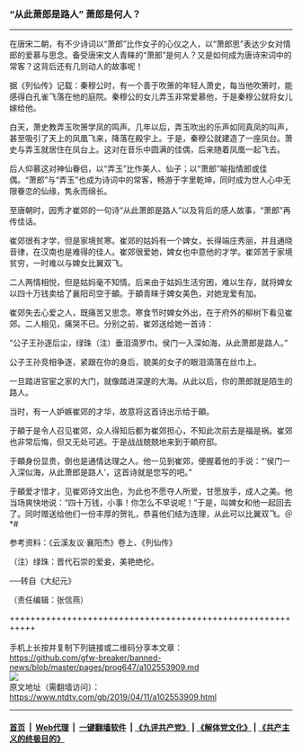 ### “从此萧郎是路人” 萧郎是何人？
------------------------

<div class="post_content" itemprop="articleBody">
 <p>
  在唐宋二朝，有不少诗词以“萧郎”比作女子的心仪之人，以“萧郎思”表达少女对情郎的爱慕与思念。备受唐宋文人青睐的“萧郎”是何人？又是如何成为唐诗宋词中的常客？这背后还有几则动人的故事呢！
 </p>
 <p>
  据《列仙传》记载：秦穆公时，有一个善于吹箫的年轻人萧史，每当他吹箫时，能感得白孔雀飞落在他的庭院。秦穆公的女儿弄玉非常爱慕他，于是秦穆公就将女儿嫁给他。
 </p>
 <p>
  白天，萧史教弄玉吹箫学凤的鸣声。几年以后，弄玉吹出的乐声如同真凤的叫声，甚至吸引了天上的凤凰飞来，降落在殿宇上。于是，秦穆公就建造了一座凤台。萧史与弄玉就居住在凤台上。这对在音乐中圆满的佳偶，后来随着凤凰一起飞去。
 </p>
 <p>
  后人仰慕这对神仙眷侣，以“弄玉”比作美人、仙子；以“萧郎”喻指情郎或佳偶。“萧郎”与“弄玉”也成为诗词中的常客，畅游于字里乾坤，同时成为世人心中无限眷恋的仙缘，隽永而绵长。
 </p>
 <p>
  至唐朝时，因秀才崔郊的一句诗“从此萧郎是路人”以及背后的感人故事，“萧郎”再传佳话。
 </p>
 <p>
  崔郊很有才学，但是家境贫寒。崔郊的姑妈有一个婢女，长得端庄秀丽，并且通晓音律，在汉南也是难得的佳人。崔郊很爱她，婢女也中意他的才学。崔郊苦于家境贫穷，一时难以与婢女比翼双飞。
 </p>
 <p>
  二人两情相悦，但是姑妈毫不知情。后来由于姑妈生活穷困，难以生存，就将婢女以四十万钱卖给了襄阳司空于頔。于頔青睐于婢女美色，对她宠爱有加。
 </p>
 <p>
  崔郊失去心爱之人，既痛苦又思念。寒食节时婢女外出，在于府外的柳树下看见崔郊。二人相见，痛哭不已。分别之前，崔郊送给她一首诗：
 </p>
 <p>
  “公子王孙逐后尘，绿珠（注）垂泪滴罗巾。侯门一入深如海，从此萧郎是路人。”
 </p>
 <p>
  公子王孙竞相争逐，紧跟在你的身后，貌美的女子的眼泪滴落在丝巾上。
 </p>
 <p>
  一旦踏进官宦之家的大门，就像踏进深邃的大海。从此以后，你的萧郎就是陌生的路人。
 </p>
 <p>
  当时，有一人妒嫉崔郊的才华，故意将这首诗出示给于頔。
 </p>
 <p>
  于頔于是令人召见崔郊，众人得知后都为崔郊担心，不知此次前去是福是祸。崔郊也非常后悔，但又无处可逃。于是战战兢兢地来到于頔府邸。
 </p>
 <p>
  于頔身份显贵，倒也是通情达理之人。他一见到崔郊，便握着他的手说：“‘侯门一入深似海，从此萧郎是路人’，这首诗就是您写的吧。”
 </p>
 <p>
  于頔爱才惜才，见崔郊诗文出色，为此也不愿夺人所爱，甘愿放手，成人之美。他当场爽快地说：“四十万钱，小事！你怎么不早说呢！”于是，叫婢女和他一起回去了。同时赠送给他们一份丰厚的贺礼，恭喜他们结为连理，从此可以比翼双飞。＠*#
 </p>
 <p>
  参考资料：《云溪友议·襄阳杰》卷上、《列仙传》
 </p>
 <p>
  （注）绿珠：晋代石崇的爱妾，美艳绝伦。
 </p>
 <p>
  ──转自《大纪元》
 </p>
 <p>
  （责任编辑：张信燕）
 </p>
 <div class="single_ad">
 </div>
</div>

+++++++++++++++++++++++++++++++++++++++++++++++++++++++++++<br/><br/>
手机上长按并复制下列链接或二维码分享本文章：<br/>
https://github.com/gfw-breaker/banned-news/blob/master/pages/prog647/a102553909.md <br/>
<a href='https://github.com/gfw-breaker/banned-news/blob/master/pages/prog647/a102553909.md'><img src='https://github.com/gfw-breaker/banned-news/blob/master/pages/prog647/a102553909.md.png'/></a> <br/>
原文地址（需翻墙访问）：https://www.ntdtv.com/gb/2019/04/11/a102553909.html


------------------------
#### [首页](https://github.com/gfw-breaker/banned-news/blob/master/README.md) &nbsp;|&nbsp; [Web代理](https://github.com/labour-camp/helloworld) &nbsp;|&nbsp; [一键翻墙软件](https://github.com/gfw-breaker/nogfw/blob/master/README.md) &nbsp;| [《九评共产党》](https://github.com/gfw-breaker/9ping.md/blob/master/README.md#九评之一评共产党是什么) | [《解体党文化》](https://github.com/gfw-breaker/jtdwh.md/blob/master/README.md) | [《共产主义的终极目的》](https://github.com/gfw-breaker/gczydzjmd.md/blob/master/README.md)

